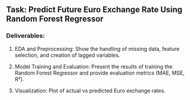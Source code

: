 ## Task: Predict Future Euro Exchange Rate Using Random Forest Regressor
### Deliverables:
1. EDA and Preprocessing: Show the handling of missing data, feature selection, and creation of lagged variables.
   
2. Model Training and Evaluation: Present the results of training the Random Forest Regressor and provide evaluation metrics (MAE, MSE, R²).
   
3. Visualization: Plot of actual vs predicted Euro exchange rates.